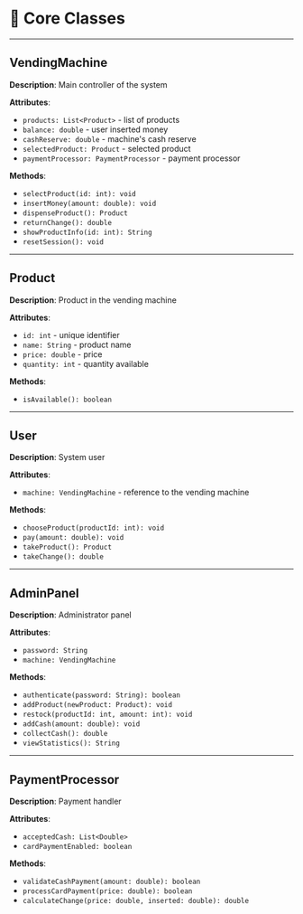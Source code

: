 # 🧩 Core Classes

---

## VendingMachine

**Description**: Main controller of the system

**Attributes**:

- `products: List<Product>` - list of products
- `balance: double` - user inserted money
- `cashReserve: double` - machine's cash reserve
- `selectedProduct: Product` - selected product
- `paymentProcessor: PaymentProcessor` - payment processor

**Methods**:

- `selectProduct(id: int): void`
- `insertMoney(amount: double): void`
- `dispenseProduct(): Product`
- `returnChange(): double`
- `showProductInfo(id: int): String`
- `resetSession(): void`

---

## Product

**Description**: Product in the vending machine

**Attributes**:

- `id: int` - unique identifier
- `name: String` - product name
- `price: double` - price
- `quantity: int` - quantity available

**Methods**:

- `isAvailable(): boolean`

---

## User

**Description**: System user

**Attributes**:

- `machine: VendingMachine` - reference to the vending machine

**Methods**:

- `chooseProduct(productId: int): void`
- `pay(amount: double): void`
- `takeProduct(): Product`
- `takeChange(): double`

---

## AdminPanel

**Description**: Administrator panel

**Attributes**:

- `password: String`
- `machine: VendingMachine`

**Methods**:

- `authenticate(password: String): boolean`
- `addProduct(newProduct: Product): void`
- `restock(productId: int, amount: int): void`
- `addCash(amount: double): void`
- `collectCash(): double`
- `viewStatistics(): String`

---

## PaymentProcessor

**Description**: Payment handler

**Attributes**:

- `acceptedCash: List<Double>`
- `cardPaymentEnabled: boolean`

**Methods**:

- `validateCashPayment(amount: double): boolean`
- `processCardPayment(price: double): boolean`
- `calculateChange(price: double, inserted: double): double`
